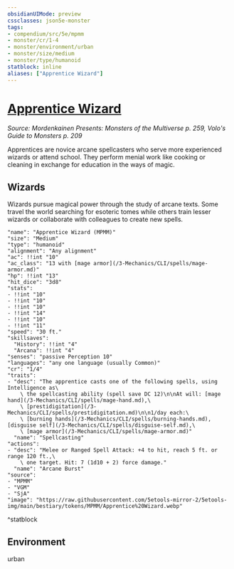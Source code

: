 ```yaml
---
obsidianUIMode: preview
cssclasses: json5e-monster
tags:
- compendium/src/5e/mpmm
- monster/cr/1-4
- monster/environment/urban
- monster/size/medium
- monster/type/humanoid
statblock: inline
aliases: ["Apprentice Wizard"]
---
```

# [Apprentice Wizard](3-Mechanics\CLI\bestiary\humanoid/apprentice-wizard-mpmm.md)
*Source: Mordenkainen Presents: Monsters of the Multiverse p. 259, Volo's Guide to Monsters p. 209*  

Apprentices are novice arcane spellcasters who serve more experienced wizards or attend school. They perform menial work like cooking or cleaning in exchange for education in the ways of magic.

## Wizards

Wizards pursue magical power through the study of arcane texts. Some travel the world searching for esoteric tomes while others train lesser wizards or collaborate with colleagues to create new spells.

```statblock
"name": "Apprentice Wizard (MPMM)"
"size": "Medium"
"type": "humanoid"
"alignment": "Any alignment"
"ac": !!int "10"
"ac_class": "13 with [mage armor](/3-Mechanics/CLI/spells/mage-armor.md)"
"hp": !!int "13"
"hit_dice": "3d8"
"stats":
- !!int "10"
- !!int "10"
- !!int "10"
- !!int "14"
- !!int "10"
- !!int "11"
"speed": "30 ft."
"skillsaves":
  "History": !!int "4"
  "Arcana": !!int "4"
"senses": "passive Perception 10"
"languages": "any one language (usually Common)"
"cr": "1/4"
"traits":
- "desc": "The apprentice casts one of the following spells, using Intelligence as\
    \ the spellcasting ability (spell save DC 12)\n\nAt will: [mage hand](/3-Mechanics/CLI/spells/mage-hand.md),\
    \ [prestidigitation](/3-Mechanics/CLI/spells/prestidigitation.md)\n\n1/day each:\
    \ [burning hands](/3-Mechanics/CLI/spells/burning-hands.md), [disguise self](/3-Mechanics/CLI/spells/disguise-self.md),\
    \ [mage armor](/3-Mechanics/CLI/spells/mage-armor.md)"
  "name": "Spellcasting"
"actions":
- "desc": "Melee or Ranged Spell Attack: +4 to hit, reach 5 ft. or range 120 ft.,\
    \ one target. Hit: 7 (1d10 + 2) force damage."
  "name": "Arcane Burst"
"source":
- "MPMM"
- "VGM"
- "SjA"
"image": "https://raw.githubusercontent.com/5etools-mirror-2/5etools-img/main/bestiary/tokens/MPMM/Apprentice%20Wizard.webp"
```
^statblock

## Environment

urban